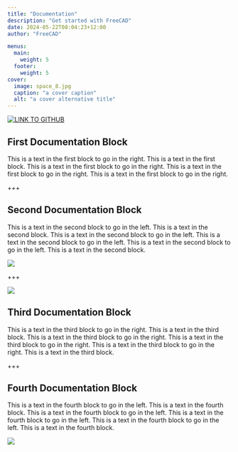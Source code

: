 ```yaml
---
title: "Documentation"
description: "Get started with FreeCAD"
date: 2024-05-22T08:04:23+12:00
author: "FreeCAD"

menus:
  main:
    weight: 5
  footer:
    weight: 5
cover:
  image: space_8.jpg
  caption: "a cover caption"
  alt: "a cover alternative title"
---
```


[![LINK TO GITHUB](space_8.jpg)](https://github.com/freecad "Link to GitHub")

## First Documentation Block

This is a text in the first block to go in the right. This is a text in the first block. This is a text in the first block to go in the right. This is a text in the first block to go in the right. This is a text in the first block to go in the right.

+++

## Second Documentation Block

This is a text in the second block to go in the left. This is a text in the second block. This is a text in the second block to go in the left. This is a text in the second block to go in the left. This is a text in the second block to go in the left. This is a text in the second block.

![](space_8.jpg)

+++

![](space_8.jpg)

## Third Documentation Block

This is a text in the third block to go in the right. This is a text in the third block. This is a text in the third block to go in the right. This is a text in the third block to go in the right. This is a text in the third block to go in the right. This is a text in the third block.

+++

## Fourth Documentation Block

This is a text in the fourth block to go in the left. This is a text in the fourth block. This is a text in the fourth block to go in the left. This is a text in the fourth block to go in the left. This is a text in the fourth block to go in the left. This is a text in the fourth block.

![](space_8.jpg)
